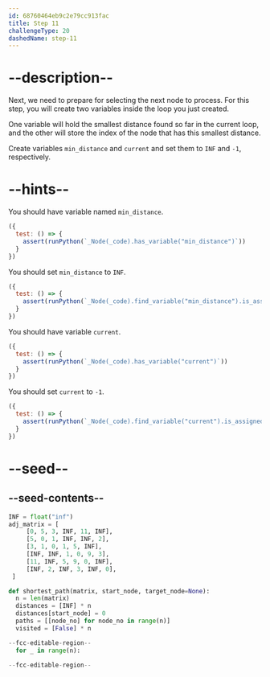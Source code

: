 ```yaml
---
id: 68760464eb9c2e79cc913fac
title: Step 11
challengeType: 20
dashedName: step-11
---
```


# --description--

Next, we need to prepare for selecting the next node to process. For this step, you will create two variables inside the loop you just created.

One variable will hold the smallest distance found so far in the current loop, and the other will store the index of the node that has this smallest distance.

Create variables `min_distance` and `current` and set them to `INF` and `-1`, respectively.

# --hints--

You should have variable named `min_distance`.

```js
({
  test: () => {
    assert(runPython(`_Node(_code).has_variable("min_distance")`))
  }
})
```

You should set `min_distance` to `INF`.

```js
({
  test: () => {
    assert(runPython(`_Node(_code).find_variable("min_distance").is_assigned("INF")`))
  }
})
```

You should have variable `current`.

```js
({
  test: () => {
    assert(runPython(`_Node(_code).has_variable("current")`))
  }
})
```

You should set `current` to `-1`.

```js
({
  test: () => {
    assert(runPython(`_Node(_code).find_variable("current").is_assigned("-1")`))
  }
})
```

# --seed--

## --seed-contents--

```py
INF = float("inf")
adj_matrix = [
     [0, 5, 3, INF, 11, INF],
     [5, 0, 1, INF, INF, 2],
     [3, 1, 0, 1, 5, INF],
     [INF, INF, 1, 0, 9, 3],
     [11, INF, 5, 9, 0, INF],
     [INF, 2, INF, 3, INF, 0],
 ]

def shortest_path(matrix, start_node, target_node=None):
  n = len(matrix)
  distances = [INF] * n
  distances[start_node] = 0
  paths = [[node_no] for node_no in range(n)]
  visited = [False] * n

--fcc-editable-region--
  for _ in range(n):
    
--fcc-editable-region--
```
